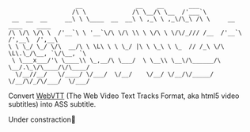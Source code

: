 ﻿```
                   __               __    __       ___                              
                  /\ \             /\ \__/\ \__  /'___`\                            
 __  __  __     __\ \ \____  __  __\ \ ,_\ \ ,_\/\_\ /\ \     __      ____    ____  
/\ \/\ \/\ \  /'__`\ \ '__`\/\ \/\ \\ \ \/\ \ \/\/_/// /__  /'__`\   /',__\  /',__\ 
\ \ \_/ \_/ \/\  __/\ \ \L\ \ \ \_/ |\ \ \_\ \ \_  // /_\ \/\ \L\.\_/\__, `\/\__, `\
 \ \___x___/'\ \____\\ \_,__/\ \___/  \ \__\\ \__\/\______/\ \__/.\_\/\____/\/\____/
  \/__//__/   \/____/ \/___/  \/__/    \/__/ \/__/\/_____/  \/__/\/_/\/___/  \/___/ 
```

Convert [WebVTT](http://dev.w3.org/html5/webvtt/) (The Web Video Text Tracks Format, aka html5 video subtitles) into ASS subtitle.

Under constraction🚧

